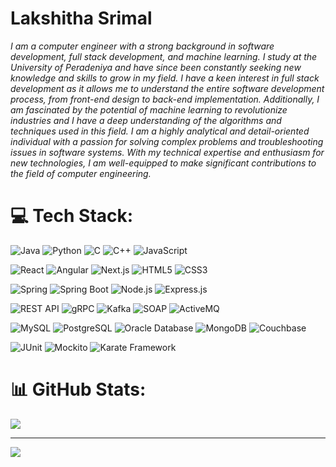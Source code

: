 # Lakshitha Srimal 

*I am a computer engineer with a strong background in software development, full stack development, and machine learning. I study at the University of Peradeniya and have since been constantly seeking new knowledge and skills to grow in my field. I have a keen interest in full stack development as it allows me to understand the entire software development process, from front-end design to back-end implementation. Additionally, I am fascinated by the potential of machine learning to revolutionize industries and I have a deep understanding of the algorithms and techniques used in this field. I am a highly analytical and detail-oriented individual with a passion for solving complex problems and troubleshooting issues in software systems. With my technical expertise and enthusiasm for new technologies, I am well-equipped to make significant contributions to the field of computer engineering.*

# 💻 Tech Stack:
![Java](https://img.shields.io/badge/Java-%23ED8B00.svg?style=for-the-badge&logo=openjdk&logoColor=white)  ![Python](https://img.shields.io/badge/Python-3670A0?style=for-the-badge&logo=python&logoColor=ffdd54)  ![C](https://img.shields.io/badge/C-%2300599C.svg?style=for-the-badge&logo=c&logoColor=white)  ![C++](https://img.shields.io/badge/C++-%2300599C.svg?style=for-the-badge&logo=c%2B%2B&logoColor=white)  ![JavaScript](https://img.shields.io/badge/JavaScript-%23323330.svg?style=for-the-badge&logo=javascript&logoColor=%23F7DF1E)

![React](https://img.shields.io/badge/React-%2320232a.svg?style=for-the-badge&logo=react&logoColor=%2361DAFB)  ![Angular](https://img.shields.io/badge/Angular-%23DD0031.svg?style=for-the-badge&logo=angular&logoColor=white)  ![Next.js](https://img.shields.io/badge/Next.js-black?style=for-the-badge&logo=next.js&logoColor=white)  ![HTML5](https://img.shields.io/badge/HTML5-%23E34F26.svg?style=for-the-badge&logo=html5&logoColor=white)  ![CSS3](https://img.shields.io/badge/CSS3-%231572B6.svg?style=for-the-badge&logo=css3&logoColor=white)

![Spring](https://img.shields.io/badge/Spring-%236DB33F.svg?style=for-the-badge&logo=spring&logoColor=white)  ![Spring Boot](https://img.shields.io/badge/Spring%20Boot-%23000000.svg?style=for-the-badge&logo=springboot&logoColor=white)  ![Node.js](https://img.shields.io/badge/Node.js-6DA55F?style=for-the-badge&logo=node.js&logoColor=white)  ![Express.js](https://img.shields.io/badge/Express.js-%23404d59.svg?style=for-the-badge&logo=express&logoColor=%2361DAFB)

![REST API](https://img.shields.io/badge/REST-02569B?style=for-the-badge&logo=rest&logoColor=white)  ![gRPC](https://img.shields.io/badge/gRPC-4285F4?style=for-the-badge&logo=google&logoColor=white)  ![Kafka](https://img.shields.io/badge/Apache%20Kafka-231F20?style=for-the-badge&logo=apachekafka&logoColor=white)  ![SOAP](https://img.shields.io/badge/SOAP-FF8800?style=for-the-badge&logo=soapui&logoColor=white)  ![ActiveMQ](https://img.shields.io/badge/Apache%20ActiveMQ-E6002C?style=for-the-badge&logo=apache&logoColor=white)

![MySQL](https://img.shields.io/badge/MySQL-%2300f.svg?style=for-the-badge&logo=mysql&logoColor=white)  ![PostgreSQL](https://img.shields.io/badge/PostgreSQL-%23316192.svg?style=for-the-badge&logo=postgresql&logoColor=white)  ![Oracle Database](https://img.shields.io/badge/OracleDB-F80000.svg?style=for-the-badge&logo=oracle&logoColor=white)  ![MongoDB](https://img.shields.io/badge/MongoDB-%234ea94b.svg?style=for-the-badge&logo=mongodb&logoColor=white)  ![Couchbase](https://img.shields.io/badge/Couchbase-ED2226?style=for-the-badge&logo=couchbase&logoColor=white)

![JUnit](https://img.shields.io/badge/JUnit-25A162?style=for-the-badge&logo=junit5&logoColor=white)  ![Mockito](https://img.shields.io/badge/Mockito-1F425F?style=for-the-badge&logo=mockito&logoColor=white)  ![Karate Framework](https://img.shields.io/badge/Karate-000000?style=for-the-badge&logo=karate&logoColor=white)

# 📊 GitHub Stats:
![](https://github-readme-stats.vercel.app/api/top-langs/?username=LakshithaCS&theme=dark&hide_border=true&include_all_commits=false&count_private=false&layout=compact)

---
[![](https://visitcount.itsvg.in/api?id=LakshithaCS&icon=0&color=0)](https://visitcount.itsvg.in)
